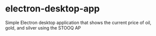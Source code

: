 # electron-desktop-app
Simple Electron desktop application that shows the current price of oil, gold, and silver using the STOOQ AP
